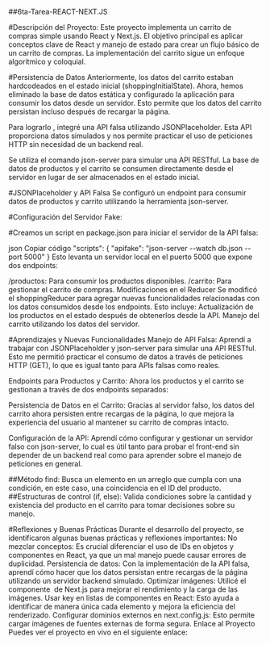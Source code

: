 ##6ta-Tarea-REACT-NEXT.JS

#Descripción del Proyecto:
Este proyecto implementa un carrito de compras simple usando React y Next.js. El objetivo principal es aplicar conceptos clave de React y manejo de estado para crear un flujo básico de un carrito de compras. La implementación del carrito sigue un enfoque algorítmico y coloquial.

#Persistencia de Datos
Anteriormente, los datos del carrito estaban hardcodeados en el estado inicial (shoppingInitialState). Ahora, hemos eliminado la base de datos estática y configurado la aplicación para consumir los datos desde un servidor. Esto permite que los datos del carrito persistan incluso después de recargar la página.

Para lograrlo , integré una API falsa utilizando JSONPlaceholder. Esta API proporciona datos simulados y nos permite practicar el uso de peticiones HTTP sin necesidad de un backend real.

Se utiliza el comando json-server para simular una API RESTful.
La base de datos de productos y el carrito se consumen directamente desde el servidor en lugar de ser almacenados en el estado inicial.

#JSONPlaceholder y API Falsa
Se configuró un endpoint para consumir datos de productos y carrito utilizando la herramienta json-server.

#Configuración del Servidor Fake:

#Creamos un script en package.json para iniciar el servidor de la API falsa:

json
Copiar código
"scripts": {
  "apifake": "json-server --watch db.json --port 5000"
}
Esto levanta un servidor local en el puerto 5000 que expone dos endpoints:

/productos: Para consumir los productos disponibles.
/carrito: Para gestionar el carrito de compras.
Modificaciones en el Reducer
Se modificó el shoppingReducer para agregar nuevas funcionalidades relacionadas con los datos consumidos desde los endpoints. Esto incluye:
Actualización de los productos en el estado después de obtenerlos desde la API.
Manejo del carrito utilizando los datos del servidor.

#Aprendizajes y Nuevas Funcionalidades
Manejo de API Falsa: Aprendí a trabajar con JSONPlaceholder y json-server para simular una API RESTful. Esto me permitió practicar el consumo de datos a través de peticiones HTTP (GET), lo que es igual tanto para APIs falsas como reales.

Endpoints para Productos y Carrito: Ahora los productos y el carrito se gestionan a través de dos endpoints separados:

Persistencia de Datos en el Carrito: Gracias al servidor falso, los datos del carrito ahora persisten entre recargas de la página, lo que mejora la experiencia del usuario al mantener su carrito de compras intacto.

Configuración de la API: Aprendí cómo configurar y gestionar un servidor falso con json-server, lo cual es útil tanto para probar el front-end sin depender de un backend real como para aprender sobre el manejo de peticiones en general.

##Método find: Busca un elemento en un arreglo que cumpla con una condición, en este caso, una coincidencia en el ID del producto.
##Estructuras de control (if, else): Valida condiciones sobre la cantidad y existencia del producto en el carrito para tomar decisiones sobre su manejo.

#Reflexiones y Buenas Prácticas
Durante el desarrollo del proyecto, se identificaron algunas buenas prácticas y reflexiones importantes:
No mezclar conceptos: Es crucial diferenciar el uso de IDs en objetos y componentes en React, ya que un mal manejo puede causar errores de duplicidad.
Persistencia de datos: Con la implementación de la API falsa, aprendí cómo hacer que los datos persistan entre recargas de la página utilizando un servidor backend simulado.
Optimizar imágenes: Utilicé el componente <Image /> de Next.js para mejorar el rendimiento y la carga de las imágenes.
Usar key en listas de componentes en React: Esto ayuda a identificar de manera única cada elemento y mejora la eficiencia del renderizado.
Configurar dominios externos en next.config.js: Esto permite cargar imágenes de fuentes externas de forma segura.
Enlace al Proyecto
Puedes ver el proyecto en vivo en el siguiente enlace: 
  
